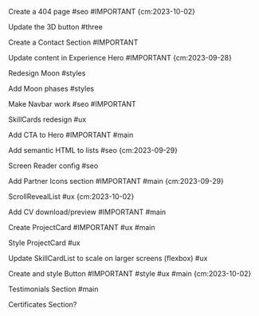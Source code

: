 Create a 404 page #seo #IMPORTANT {cm:2023-10-02}

Update the 3D button #three

Create a Contact Section #IMPORTANT

Update content in Experience Hero #IMPORTANT {cm:2023-09-28}

Redesign Moon #styles

Add Moon phases #styles

Make Navbar work #seo #IMPORTANT

SkillCards redesign #ux

Add CTA to Hero #IMPORTANT #main

Add semantic HTML to lists #seo {cm:2023-09-29}

Screen Reader config #seo

Add Partner Icons section #IMPORTANT #main {cm:2023-09-29}

ScrollRevealList #ux {cm:2023-10-02}

Add CV download/preview #IMPORTANT #main

Create ProjectCard #IMPORTANT #ux #main

Style ProjectCard #ux

Update SkillCardList to scale on larger screens (flexbox) #ux

Create and style Button #IMPORTANT #style #ux #main {cm:2023-10-02}

Testimonials Section #main

Certificates Section?
